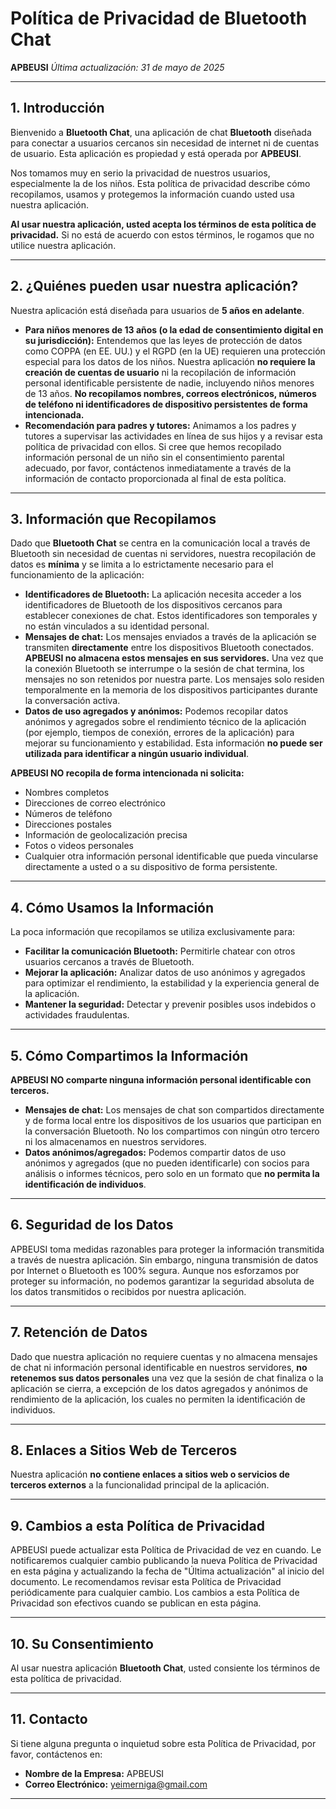 # Política de Privacidad de Bluetooth Chat

**APBEUSI**
*Última actualización: 31 de mayo de 2025*

---

## 1. Introducción

Bienvenido a **Bluetooth Chat**, una aplicación de chat **Bluetooth** diseñada para conectar a usuarios cercanos sin necesidad de internet ni de cuentas de usuario. Esta aplicación es propiedad y está operada por **APBEUSI**.

Nos tomamos muy en serio la privacidad de nuestros usuarios, especialmente la de los niños. Esta política de privacidad describe cómo recopilamos, usamos y protegemos la información cuando usted usa nuestra aplicación.

**Al usar nuestra aplicación, usted acepta los términos de esta política de privacidad.** Si no está de acuerdo con estos términos, le rogamos que no utilice nuestra aplicación.

---

## 2. ¿Quiénes pueden usar nuestra aplicación?

Nuestra aplicación está diseñada para usuarios de **5 años en adelante**.

* **Para niños menores de 13 años (o la edad de consentimiento digital en su jurisdicción):** Entendemos que las leyes de protección de datos como COPPA (en EE. UU.) y el RGPD (en la UE) requieren una protección especial para los datos de los niños. Nuestra aplicación **no requiere la creación de cuentas de usuario** ni la recopilación de información personal identificable persistente de nadie, incluyendo niños menores de 13 años. **No recopilamos nombres, correos electrónicos, números de teléfono ni identificadores de dispositivo persistentes de forma intencionada.**
* **Recomendación para padres y tutores:** Animamos a los padres y tutores a supervisar las actividades en línea de sus hijos y a revisar esta política de privacidad con ellos. Si cree que hemos recopilado información personal de un niño sin el consentimiento parental adecuado, por favor, contáctenos inmediatamente a través de la información de contacto proporcionada al final de esta política.

---

## 3. Información que Recopilamos

Dado que **Bluetooth Chat** se centra en la comunicación local a través de Bluetooth sin necesidad de cuentas ni servidores, nuestra recopilación de datos es **mínima** y se limita a lo estrictamente necesario para el funcionamiento de la aplicación:

* **Identificadores de Bluetooth:** La aplicación necesita acceder a los identificadores de Bluetooth de los dispositivos cercanos para establecer conexiones de chat. Estos identificadores son temporales y no están vinculados a su identidad personal.
* **Mensajes de chat:** Los mensajes enviados a través de la aplicación se transmiten **directamente** entre los dispositivos Bluetooth conectados. **APBEUSI no almacena estos mensajes en sus servidores.** Una vez que la conexión Bluetooth se interrumpe o la sesión de chat termina, los mensajes no son retenidos por nuestra parte. Los mensajes solo residen temporalmente en la memoria de los dispositivos participantes durante la conversación activa.
* **Datos de uso agregados y anónimos:** Podemos recopilar datos anónimos y agregados sobre el rendimiento técnico de la aplicación (por ejemplo, tiempos de conexión, errores de la aplicación) para mejorar su funcionamiento y estabilidad. Esta información **no puede ser utilizada para identificar a ningún usuario individual**.

**APBEUSI NO recopila de forma intencionada ni solicita:**

* Nombres completos
* Direcciones de correo electrónico
* Números de teléfono
* Direcciones postales
* Información de geolocalización precisa
* Fotos o videos personales
* Cualquier otra información personal identificable que pueda vincularse directamente a usted o a su dispositivo de forma persistente.

---

## 4. Cómo Usamos la Información

La poca información que recopilamos se utiliza exclusivamente para:

* **Facilitar la comunicación Bluetooth:** Permitirle chatear con otros usuarios cercanos a través de Bluetooth.
* **Mejorar la aplicación:** Analizar datos de uso anónimos y agregados para optimizar el rendimiento, la estabilidad y la experiencia general de la aplicación.
* **Mantener la seguridad:** Detectar y prevenir posibles usos indebidos o actividades fraudulentas.

---

## 5. Cómo Compartimos la Información

**APBEUSI NO comparte ninguna información personal identificable con terceros.**

* **Mensajes de chat:** Los mensajes de chat son compartidos directamente y de forma local entre los dispositivos de los usuarios que participan en la conversación Bluetooth. No los compartimos con ningún otro tercero ni los almacenamos en nuestros servidores.
* **Datos anónimos/agregados:** Podemos compartir datos de uso anónimos y agregados (que no pueden identificarle) con socios para análisis o informes técnicos, pero solo en un formato que **no permita la identificación de individuos**.

---

## 6. Seguridad de los Datos

APBEUSI toma medidas razonables para proteger la información transmitida a través de nuestra aplicación. Sin embargo, ninguna transmisión de datos por Internet o Bluetooth es 100\% segura. Aunque nos esforzamos por proteger su información, no podemos garantizar la seguridad absoluta de los datos transmitidos o recibidos por nuestra aplicación.

---

## 7. Retención de Datos

Dado que nuestra aplicación no requiere cuentas y no almacena mensajes de chat ni información personal identificable en nuestros servidores, **no retenemos sus datos personales** una vez que la sesión de chat finaliza o la aplicación se cierra, a excepción de los datos agregados y anónimos de rendimiento de la aplicación, los cuales no permiten la identificación de individuos.

---

## 8. Enlaces a Sitios Web de Terceros

Nuestra aplicación **no contiene enlaces a sitios web o servicios de terceros externos** a la funcionalidad principal de la aplicación.

---

## 9. Cambios a esta Política de Privacidad

APBEUSI puede actualizar esta Política de Privacidad de vez en cuando. Le notificaremos cualquier cambio publicando la nueva Política de Privacidad en esta página y actualizando la fecha de "Última actualización" al inicio del documento. Le recomendamos revisar esta Política de Privacidad periódicamente para cualquier cambio. Los cambios a esta Política de Privacidad son efectivos cuando se publican en esta página.

---

## 10. Su Consentimiento

Al usar nuestra aplicación **Bluetooth Chat**, usted consiente los términos de esta política de privacidad.

---

## 11. Contacto

Si tiene alguna pregunta o inquietud sobre esta Política de Privacidad, por favor, contáctenos en:

* **Nombre de la Empresa:** APBEUSI
* **Correo Electrónico:** [yeimerniga@gmail.com](mailto:yeimerniga@gmail.com)

---
